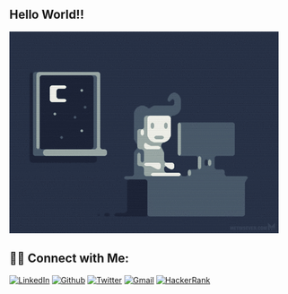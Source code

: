 ## Hello World!!

![programming](/assets/programming.gif)

## 🤝🏻 Connect with Me:

[![LinkedIn](https://img.shields.io/badge/LinkedIn-185570?style=flat-square&logo=linkedin)](https://linkedin.com/in/felipeguilhermefs/)
[![Github](https://img.shields.io/badge/Github-grey?style=flat-square&logo=github)](https://github.com/felipeguilhermefs/)
[![Twitter](https://img.shields.io/badge/Twitter-blue?style=flat-square&logo=twitter)](https://twitter.com/fguilhermefs)
[![Gmail](https://img.shields.io/badge/Email-red?style=flat-square&logo=gmail)](mailto:felipeguilhermefs@gmail.com)
[![HackerRank](https://img.shields.io/badge/HackerRank-39424e?style=flat-square&logo=hackerrank)](https://hackerrank.com/fguilhermefs)
